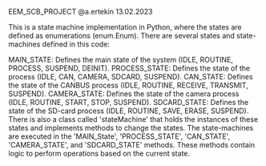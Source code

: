 EEM_SCB_PROJECT
@a.ertekin
13.02.2023

This is a state machine implementation in Python, where the states
are defined as enumerations (enum.Enum). There are several states
and state-machines defined in this code:

MAIN_STATE: Defines the main state of the system (IDLE, ROUTINE, PROCESS, SUSPEND, DEINIT).
PROCESS_STATE: Defines the state of the process (IDLE, CAN, CAMERA, SDCARD, SUSPEND).
CAN_STATE: Defines the state of the CANBUS process (IDLE, ROUTINE, RECEIVE, TRANSMIT, SUSPEND).
CAMERA_STATE: Defines the state of the camera process (IDLE, ROUTINE, START, STOP, SUSPEND).
SDCARD_STATE: Defines the state of the SD-card process (IDLE, ROUTINE, SAVE, ERASE, SUSPEND).
There is also a class called 'stateMachine' that holds the instances of these
states and implements methods to change the states. The state-machines are executed
in the 'MAIN_State', 'PROCESS_STATE', 'CAN_STATE', 'CAMERA_STATE', and 'SDCARD_STATE' methods.
These methods contain logic to perform operations based on the current state.
